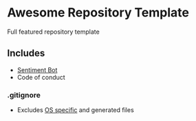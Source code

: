 # Awesome Repository Template
Full featured repository template 

## Includes
- [Sentiment Bot](https://github.com/behaviorbot/sentiment-bot) 
- Code of conduct


### .gitignore
- Excludes [OS specific](https://gist.github.com/bhrnd/11145992) and generated files
